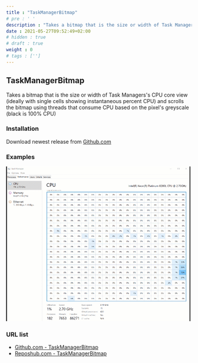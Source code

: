 ```yaml
---
title : "TaskManagerBitmap"
# pre : ' '
description : "Takes a bitmap that is the size or width of Task Managers's CPU core view (ideally with single cells showing instantaneous percent CPU) and scrolls the bitmap using threads that consume CPU based on the pixel's greyscale (black is 100% CPU)."
date : 2021-05-27T09:52:49+02:00
# hidden : true
# draft : true
weight : 0
# tags : ['']
---
```


## TaskManagerBitmap

Takes a bitmap that is the size or width of Task Managers's CPU core view (ideally with single cells showing instantaneous percent CPU) and scrolls the bitmap using threads that consume CPU based on the pixel's greyscale (black is 100% CPU)

### Installation

Download newest release from [Github.com](https://github.com/markrussinovich/TaskManagerBitmap)

### Examples

![Example](images/example.gif)

### URL list

* [Github.com - TaskManagerBitmap](https://github.com/markrussinovich/TaskManagerBitmap)
* [Reposhub.com - TaskManagerBitmap](https://reposhub.com/cpp/image-processing/markrussinovich-TaskManagerBitmap.html)
